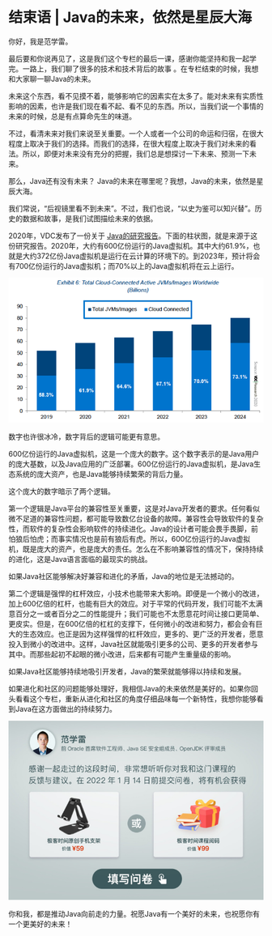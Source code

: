 # 结束语 | Java的未来，依然是星辰大海
你好，我是范学雷。

最后要和你说再见了，这是我们这个专栏的最后一课，感谢你能坚持和我一起学完。一路上，我们聊了很多的技术和技术背后的故事 。在专栏结束的时候，我想和大家聊一聊Java的未来。

未来这个东西，看不见摸不着，能够影响它的因素实在太多了。能对未来有实质性影响的因素，也许是我们现在看不起、看不见的东西。所以，当我们说一个事情的未来的时候，总是有点算命先生的味道。

不过，看清未来对我们来说至关重要。一个人或者一个公司的命运和归宿，在很大程度上取决于我们的选择。而我们的选择，在很大程度上取决于我们对未来的看法。所以，即便对未来没有充分的把握，我们总是想探讨一下未来、预测一下未来。

那么，Java还有没有未来？ Java的未来在哪里呢？我想，Java的未来，依然是星辰大海。

我们常说，“后视镜里看不到未来”。不过，我们也说，“以史为鉴可以知兴替”。历史的数据和故事，是我们试图描绘未来的依据。

2020年，VDC发布了一份关于 [Java的研究报告](https://www.oracle.com/a/ocom/docs/2020-oracle-wp-next-generation-development-vdc.pdf)。下面的柱状图，就是来源于这份研究报告。2020年，大约有600亿份运行的Java虚拟机。其中大约61.9%，也就是大约372亿份Java虚拟机是运行在云计算的环境下的。到2023年，预计将会有700亿份运行的Java虚拟机；而70%以上的Java虚拟机将在云上运行。

![图片](images/474055/00ab595896def773b606051d025da1fc.png)

数字也许很冰冷，数字背后的逻辑可能更有意思。

600亿份运行的Java虚拟机，这是一个庞大的数字。这个数字表示的是Java用户的庞大基数，以及Java应用的广泛部署。600亿份运行的Java虚拟机，是Java生态系统的庞大资产，也是Java能够持续繁荣的背后力量。

这个庞大的数字暗示了两个逻辑。

第一个逻辑是Java平台的兼容性至关重要，这是对Java开发者的要求。任何看似微不足道的兼容性问题，都可能导致数亿台设备的故障。兼容性会导致软件的复杂性，而软件的复杂性会影响软件的持续进化。Java的设计者可能会畏手畏脚，前怕狼后怕虎；而事实情况也是前有狼后有虎。所以，600亿份运行的Java虚拟机，既是庞大的资产，也是庞大的责任。怎么在不影响兼容性的情况下，保持持续的进化，这是Java语言面临的最现实的挑战。

如果Java社区能够解决好兼容和进化的矛盾，Java的地位是无法撼动的。

第二个逻辑是强悍的杠杆效应，小技术也能带来大影响。即便是一个微小的改进，加上600亿倍的杠杆，也能有巨大的效应。对于平常的代码开发，我们可能不太满意百分之一或者百分之二的性能提升；我们可能也不太愿意花时间让接口更简单、更皮实。但是，在600亿倍的杠杠的支撑下，任何微小的改进和努力，都会会有巨大的生态效应。也正是因为这样强悍的杠杆效应，更多的、更广泛的开发者，愿意投入到微小的改进中。这样，Java社区就能吸引更多的公司、更多的开发者参与其中。而那些起初不起眼的微小改进，后来都有可能产生重量级的影响。

如果Java社区能够持续地吸引开发者，Java的繁荣就能够得以持续和发展。

如果进化和社区的问题能够处理好，我相信Java的未来依然是美好的。如果你回头看看这个专栏，重新从进化和社区的角度仔细品味每一个新特性，我想你能够看到Java在这方面做出的持续努力。

[![](images/474055/c6eefd4dd0484981b4014b3744239dc4.jpg)](https://jinshuju.net/f/vUZ8cS)

你和我，都是推动Java向前走的力量。祝愿Java有一个美好的未来，也祝愿你有一个更美好的未来！